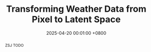 ---
title:          Transforming Weather Data from Pixel to Latent Space
date:           2025-04-20 00:01:00 +0800
selected:       true
pub:            "arXiv"
# pub_pre:        "Submitted to "
# pub_post:       'Under review.'
pub_last:       ' <span class="badge badge-pill badge-custom badge-secondary">Conference</span>'
pub_date:       "2025"

abstract: >-
  ZSJ TODO
  
cover:          assets/images/covers/wla.jpg
authors:
  - Sijie Zhao
  - Feng Liu
  - Xueliang Zhang†
  - Hao Chen†
  - Tao Han
  - Junchao Gong
  - Ran Tao
  - Pengfeng Xiao
  - Xinyu Gu
  - Lei Bai
  - Wanli Ouyang
links:
  Paper: https://arxiv.org/pdf/2503.06623
  Cite: assets/bibtex/zhao2025transforming.bib
---